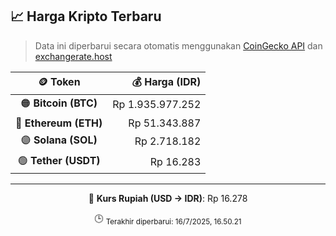 

<!-- HARGA_KRIPTO -->
## 📈 Harga Kripto Terbaru

> Data ini diperbarui secara otomatis menggunakan [CoinGecko API](https://www.coingecko.com/) dan [exchangerate.host](https://exchangerate.host/)

<div align="center">

| 🪙 Token | 💰 Harga (IDR) |
|:------:|---------------:|
| 🟠 **Bitcoin (BTC)**   | Rp 1.935.977.252 |
| 🔵 **Ethereum (ETH)**  | Rp 51.343.887 |
| 🟣 **Solana (SOL)**    | Rp 2.718.182 |
| 🟢 **Tether (USDT)**   | Rp 16.283 |

---

💱 **Kurs Rupiah (USD → IDR)**: Rp 16.278

🕒 <sub>Terakhir diperbarui: 16/7/2025, 16.50.21</sub>

</div>
<!-- /HARGA_KRIPTO -->